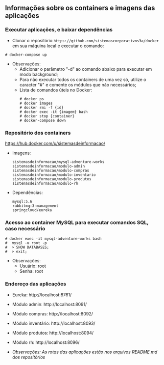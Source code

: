 ## Informações sobre os containers e imagens das aplicações

### Executar aplicações, e baixar dependências
  - Clonar o repositório ```https://github.com/sistemascorporativos3a/docker``` em sua máquina local e executar o comando:

  ```
  # docker-compose up
  ```

  - Observações: 
    - Adicionar o parâmetro "-d" ao comando abaixo para executar em modo background;
    - Para não executar todos os containers de uma vez só, utilize o caracter "#" e comente os módulos que não necessários;
    - Lista de comandos úteis no Docker:
      ```
      # docker ps
      # docker images
      # docker rmi -f {id}
      # docker exec -it {imagem} bash
      # docker stop {container}
      # docker-compose down
      ```

### Repositório dos containers

https://hub.docker.com/u/sistemasdeinformacao/

- Imagens:
  ```
  sistemasdeinformacao/mysql-adventure-works
  sistemasdeinformacao/modulo-admin
  sistemasdeinformacao/modulo-compras
  sistemasdeinformacao/modulo-inventario
  sistemasdeinformacao/modulo-produtos
  sistemasdeinformacao/modulo-rh
  ```

- Dependências:
  ```
  mysql:5.6
  rabbitmq:3-management
  springcloud/eureka
  ```

### Acesso ao container MySQL para executar comandos SQL, caso necessário
  ```
  # docker exec -it mysql-adventure-works bash
  #  mysql -u root -p
  #  > SHOW DATABASES;
  #  > exit;
  ```
  - Observações:
    - Usuário: root
    - Senha:   root
    
### Endereço das aplicações
  - Eureka: http://localhost:8761/
  - Módulo admin: http://localhost:8091/
  - Módulo compras: http://localhost:8092/
  - Módulo inventário: http://localhost:8093/
  - Módulo produtos: http://localhost:8094/
  - Módulo rh: http://localhost:8096/
  
  - *Observações: As rotas das aplicações estão nos arquivos README.md dos repositórios*
